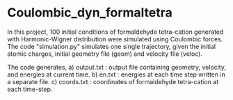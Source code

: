 # Coulombic_dyn_formaltetra

In this project, 100 initial conditions of formaldehyde tetra-cation generated with Harmonic-Wigner distribution were simulated using Coulombic forces. 
The code "simulation.py" simulates one single trajectory, given the initial atomic charges, initial geometry file (geom) and velocity file (veloc).

The code generates, 
a) output.txt : output file containing geometry, velocity, and energies at current time.
b) en.txt : energies at each time step written in a separate file.
c) coords.txt : coordinates of formaldehyde tetra-cation at each time-step.






